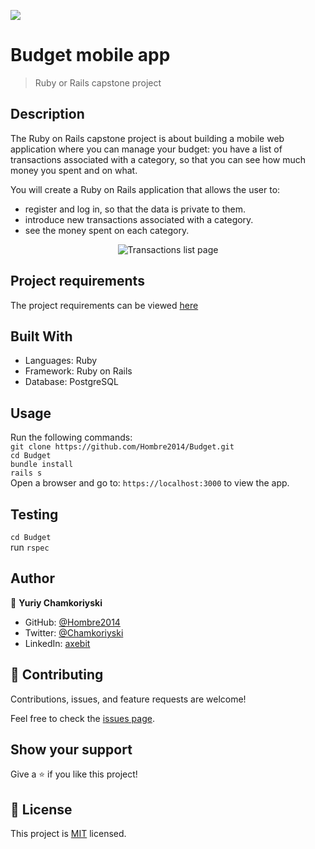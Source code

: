 ![](https://img.shields.io/badge/Microverse-blueviolet)

# Budget mobile app

>  Ruby or Rails capstone project

## Description

The Ruby on Rails capstone project is about building a mobile web application where you can manage your budget: you have a list of transactions associated with a category, so that you can see how much money you spent and on what. 

You will create a Ruby on Rails application that allows the user to:
- register and log in, so that the data is private to them.
- introduce new transactions associated with a category.
- see the money spent on each category.

<p align="center">
  <img src="./images/transactions_list.png" alt="Transactions list page" />
</p>

## Project requirements

The project requirements can be viewed [here](https://github.com/microverseinc/curriculum-rails/blob/main/capstone/rails_capstone.md)

## Built With

- Languages: Ruby
- Framework: Ruby on Rails
- Database: PostgreSQL

## Usage

Run the following commands:</br>
`git clone https://github.com/Hombre2014/Budget.git`</br>
`cd Budget`</br>
`bundle install`</br>
`rails s`</br>
Open a browser and go to: `https://localhost:3000` to view the app.

## Testing

`cd Budget`</br>
run `rspec`

## Author

👤 **Yuriy Chamkoriyski**

- GitHub: [@Hombre2014](https://github.com/Hombre2014)
- Twitter: [@Chamkoriyski](https://twitter.com/Chamkoriyski)
- LinkedIn: [axebit](https://linkedin.com/in/axebit)

## 🤝 Contributing

Contributions, issues, and feature requests are welcome!

Feel free to check the [issues page](https://github.com/Hombre2014/Budget/issues).

## Show your support

Give a ⭐️ if you like this project!

## 📝 License

This project is [MIT](./license.md) licensed.
